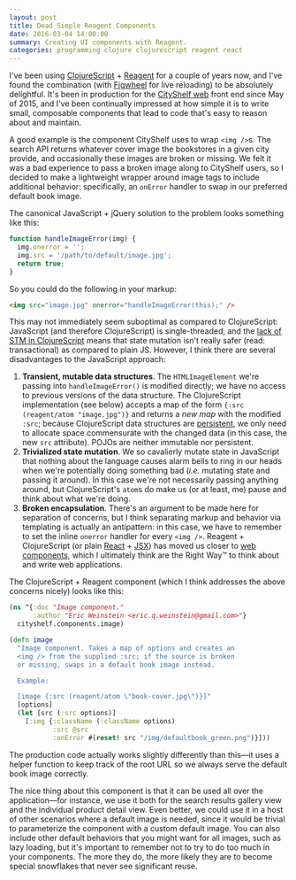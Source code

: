 ```yaml
---
layout: post
title: Dead Simple Reagent Components
date: 2016-03-04 14:00:00
summary: Creating UI components with Reagent.
categories: programming clojure clojurescript reagent react
---
```


I've been using [ClojureScript](https://github.com/clojure/clojurescript) + [Reagent](https://github.com/reagent-project/reagent) for a couple of years now, and I've found the combination (with [Figwheel](https://github.com/bhauman/lein-figwheel) for live reloading) to be absolutely delightful. It's been in production for the [CityShelf web](http://www.cityshelf.com) front end since May of 2015, and I've been continually impressed at how simple it is to write small, composable components that lead to code that's easy to reason about and maintain.

A good example is the component CityShelf uses to wrap `<img />`s. The search API returns whatever cover image the bookstores in a given city provide, and occasionally these images are broken or missing. We felt it was a bad experience to pass a broken image along to CityShelf users, so I decided to make a lightweight wrapper around image tags to include additional behavior: specifically, an `onError` handler to swap in our preferred default book image.

The canonical JavaScript + jQuery solution to the problem looks something like this:

```js
function handleImageError(img) {
  img.onerror = '';
  img.src = '/path/to/default/image.jpg';
  return true;
}
```

So you could do the following in your markup:

```html
<img src="image.jpg" onerror="handleImageError(this);" />
```

This may not immediately seem suboptimal as compared to ClojureScript: JavaScript (and therefore ClojureScript) is single-threaded, and the [lack of STM in ClojureScript](https://en.wikipedia.org/wiki/Software_transactional_memory) means that state mutation isn't really safer (read: transactional) as compared to plain JS. However, I think there are several disadvantages to the JavaScript approach:

1. **Transient, mutable data structures**. The `HTMLImageElement` we're passing into `handleImageError()` is modified directly; we have no access to previous versions of the data structure. The ClojureScript implementation (see below) accepts a map of the form `{:src (reagent/atom "image.jpg")}` and returns a *new map* with the modified `:src`; because ClojureScript data structures are [persistent](https://en.wikipedia.org/wiki/Persistent_data_structure), we only need to allocate space commensurate with the changed data (in this case, the new `src` attribute). POJOs are neither immutable nor persistent.
2. **Trivialized state mutation**. We so cavalierly mutate state in JavaScript that nothing about the language causes alarm bells to ring in our heads when we're potentially doing something bad (*i.e.* mutating state and passing it around). In this case we're not necessarily passing anything around, but ClojureScript's `atom`s do make us (or at least, me) pause and think about what we're doing.
3. **Broken encapsulation**. There's an argument to be made here for separation of concerns, but I think separating markup and behavior via templating is actually an antipattern: in this case, we have to remember to set the inline `onerror` handler for every `<img />`. Reagent + ClojureScript (or plain [React](https://facebook.github.io/react/) + [JSX](https://facebook.github.io/react/docs/jsx-in-depth.html)) has moved us closer to [web components](http://webcomponents.org/), which I ultimately think are the Right Way™ to think about and write web applications.

The ClojureScript + Reagent component (which I think addresses the above concerns nicely) looks like this:

```cljs
(ns ^{:doc "Image component."
      :author "Eric Weinstein <eric.q.weinstein@gmail.com>"}
  cityshelf.components.image)

(defn image
  "Image component. Takes a map of options and creates an
  <img /> from the supplied :src; if the source is broken
  or missing, swaps in a default book image instead.

  Example:

  [image {:src (reagent/atom \"book-cover.jpg\")}]"
  [options]
  (let [src (:src options)]
    [:img {:className (:className options)
           :src @src
           :onError #(reset! src "/img/defaultbook_green.png")}]))
```

The production code actually works slightly differently than this&mdash;it uses a helper function to keep track of the root URL so we always serve the default book image correctly.

The nice thing about this component is that it can be used all over the application&mdash;for instance, we use it both for the search results gallery view and the individual product detail view. Even better, we could use it in a host of other scenarios where a default image is needed, since it would be trivial to parameterize the component with a custom default image. You can also include other default behaviors that you might want for all images, such as lazy loading, but it's important to remember not to try to do too much in your components. The more they do, the more likely they are to become special snowflakes that never see significant reuse.
